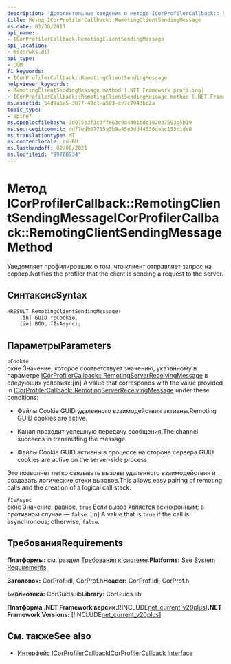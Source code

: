```yaml
---
description: 'Дополнительные сведения о методе ICorProfilerCallback:: RemotingClientSendingMessage'
title: Метод ICorProfilerCallback::RemotingClientSendingMessage
ms.date: 03/30/2017
api_name:
- ICorProfilerCallback.RemotingClientSendingMessage
api_location:
- mscorwks.dll
api_type:
- COM
f1_keywords:
- ICorProfilerCallback::RemotingClientSendingMessage
helpviewer_keywords:
- RemotingClientSendingMessage method [.NET Framework profiling]
- ICorProfilerCallback::RemotingClientSendingMessage method [.NET Framework profiling]
ms.assetid: 54d9a5a5-3877-49c1-a503-ce7c7943bc2a
topic_type:
- apiref
ms.openlocfilehash: 3d075b3f3c3ffe63c9d4401bdc182037593b5b19
ms.sourcegitcommit: ddf7edb67715a5b9a45e3dd44536dabc153c1de0
ms.translationtype: MT
ms.contentlocale: ru-RU
ms.lasthandoff: 02/06/2021
ms.locfileid: "99788934"
---
```

# <a name="icorprofilercallbackremotingclientsendingmessage-method"></a><span data-ttu-id="eec32-103">Метод ICorProfilerCallback::RemotingClientSendingMessage</span><span class="sxs-lookup"><span data-stu-id="eec32-103">ICorProfilerCallback::RemotingClientSendingMessage Method</span></span>

<span data-ttu-id="eec32-104">Уведомляет профилировщик о том, что клиент отправляет запрос на сервер.</span><span class="sxs-lookup"><span data-stu-id="eec32-104">Notifies the profiler that the client is sending a request to the server.</span></span>  
  
## <a name="syntax"></a><span data-ttu-id="eec32-105">Синтаксис</span><span class="sxs-lookup"><span data-stu-id="eec32-105">Syntax</span></span>  
  
```cpp  
HRESULT RemotingClientSendingMessage(  
    [in] GUID *pCookie,  
    [in] BOOL fIsAsync);  
```  
  
## <a name="parameters"></a><span data-ttu-id="eec32-106">Параметры</span><span class="sxs-lookup"><span data-stu-id="eec32-106">Parameters</span></span>  

 `pCookie`  
 <span data-ttu-id="eec32-107">окне Значение, которое соответствует значению, указанному в параметре [ICorProfilerCallback:: RemotingServerReceivingMessage](icorprofilercallback-remotingserverreceivingmessage-method.md) в следующих условиях:</span><span class="sxs-lookup"><span data-stu-id="eec32-107">[in] A value that corresponds with the value provided in [ICorProfilerCallback::RemotingServerReceivingMessage](icorprofilercallback-remotingserverreceivingmessage-method.md) under these conditions:</span></span>  
  
- <span data-ttu-id="eec32-108">Файлы Cookie GUID удаленного взаимодействия активны.</span><span class="sxs-lookup"><span data-stu-id="eec32-108">Remoting GUID cookies are active.</span></span>  
  
- <span data-ttu-id="eec32-109">Канал проходит успешную передачу сообщения.</span><span class="sxs-lookup"><span data-stu-id="eec32-109">The channel succeeds in transmitting the message.</span></span>  
  
- <span data-ttu-id="eec32-110">Файлы Cookie GUID активны в процессе на стороне сервера.</span><span class="sxs-lookup"><span data-stu-id="eec32-110">GUID cookies are active on the server-side process.</span></span>  
  
 <span data-ttu-id="eec32-111">Это позволяет легко связывать вызовы удаленного взаимодействия и создавать логические стеки вызовов.</span><span class="sxs-lookup"><span data-stu-id="eec32-111">This allows easy pairing of remoting calls and the creation of a logical call stack.</span></span>  
  
 `fIsAsync`  
 <span data-ttu-id="eec32-112">окне Значение, равное, `true` Если вызов является асинхронным; в противном случае — `false` .</span><span class="sxs-lookup"><span data-stu-id="eec32-112">[in] A value that is `true` if the call is asynchronous; otherwise, `false`.</span></span>  
  
## <a name="requirements"></a><span data-ttu-id="eec32-113">Требования</span><span class="sxs-lookup"><span data-stu-id="eec32-113">Requirements</span></span>  

 <span data-ttu-id="eec32-114">**Платформы:** см. раздел [Требования к системе](../../get-started/system-requirements.md).</span><span class="sxs-lookup"><span data-stu-id="eec32-114">**Platforms:** See [System Requirements](../../get-started/system-requirements.md).</span></span>  
  
 <span data-ttu-id="eec32-115">**Заголовок:** CorProf.idl, CorProf.h</span><span class="sxs-lookup"><span data-stu-id="eec32-115">**Header:** CorProf.idl, CorProf.h</span></span>  
  
 <span data-ttu-id="eec32-116">**Библиотека:** CorGuids.lib</span><span class="sxs-lookup"><span data-stu-id="eec32-116">**Library:** CorGuids.lib</span></span>  
  
 <span data-ttu-id="eec32-117">**Платформа .NET Framework версии:**[!INCLUDE[net_current_v20plus](../../../../includes/net-current-v20plus-md.md)]</span><span class="sxs-lookup"><span data-stu-id="eec32-117">**.NET Framework Versions:** [!INCLUDE[net_current_v20plus](../../../../includes/net-current-v20plus-md.md)]</span></span>  
  
## <a name="see-also"></a><span data-ttu-id="eec32-118">См. также</span><span class="sxs-lookup"><span data-stu-id="eec32-118">See also</span></span>

- [<span data-ttu-id="eec32-119">Интерфейс ICorProfilerCallback</span><span class="sxs-lookup"><span data-stu-id="eec32-119">ICorProfilerCallback Interface</span></span>](icorprofilercallback-interface.md)
